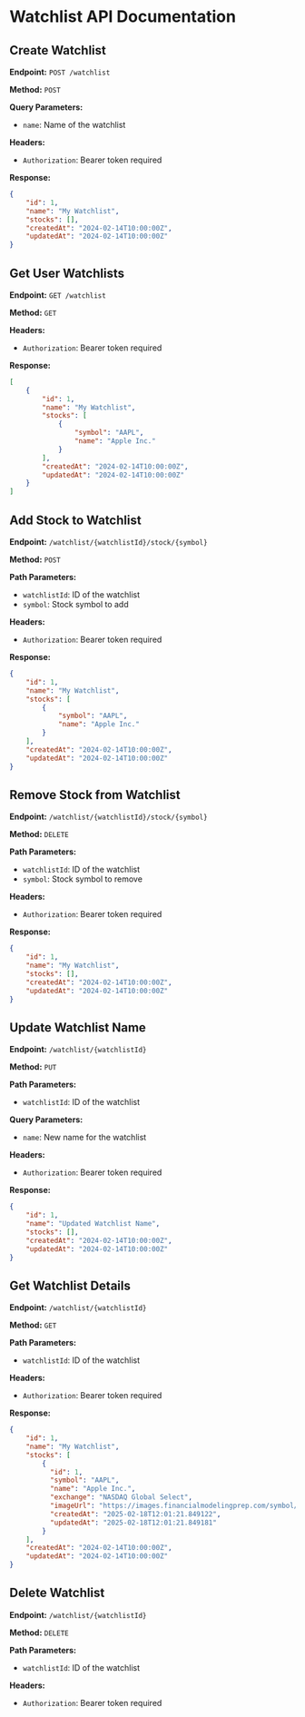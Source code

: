 # Watchlist API Documentation

## Create Watchlist

**Endpoint:** `POST /watchlist`

**Method:** `POST`

**Query Parameters:**
- `name`: Name of the watchlist

**Headers:**
- `Authorization`: Bearer token required

**Response:**
```json
{
    "id": 1,
    "name": "My Watchlist",
    "stocks": [],
    "createdAt": "2024-02-14T10:00:00Z",
    "updatedAt": "2024-02-14T10:00:00Z"
}
```

## Get User Watchlists

**Endpoint:** `GET /watchlist`

**Method:** `GET`

**Headers:**
- `Authorization`: Bearer token required

**Response:**
```json
[
    {
        "id": 1,
        "name": "My Watchlist",
        "stocks": [
            {
                "symbol": "AAPL",
                "name": "Apple Inc."
            }
        ],
        "createdAt": "2024-02-14T10:00:00Z",
        "updatedAt": "2024-02-14T10:00:00Z"
    }
]
```

## Add Stock to Watchlist

**Endpoint:** `/watchlist/{watchlistId}/stock/{symbol}`

**Method:** `POST`

**Path Parameters:**
- `watchlistId`: ID of the watchlist
- `symbol`: Stock symbol to add

**Headers:**
- `Authorization`: Bearer token required

**Response:**
```json
{
    "id": 1,
    "name": "My Watchlist",
    "stocks": [
        {
            "symbol": "AAPL",
            "name": "Apple Inc."
        }
    ],
    "createdAt": "2024-02-14T10:00:00Z",
    "updatedAt": "2024-02-14T10:00:00Z"
}
```

## Remove Stock from Watchlist

**Endpoint:** `/watchlist/{watchlistId}/stock/{symbol}`

**Method:** `DELETE`

**Path Parameters:**
- `watchlistId`: ID of the watchlist
- `symbol`: Stock symbol to remove

**Headers:**
- `Authorization`: Bearer token required

**Response:**
```json
{
    "id": 1,
    "name": "My Watchlist",
    "stocks": [],
    "createdAt": "2024-02-14T10:00:00Z",
    "updatedAt": "2024-02-14T10:00:00Z"
}
```

## Update Watchlist Name

**Endpoint:** `/watchlist/{watchlistId}`

**Method:** `PUT`

**Path Parameters:**
- `watchlistId`: ID of the watchlist

**Query Parameters:**
- `name`: New name for the watchlist

**Headers:**
- `Authorization`: Bearer token required

**Response:**
```json
{
    "id": 1,
    "name": "Updated Watchlist Name",
    "stocks": [],
    "createdAt": "2024-02-14T10:00:00Z",
    "updatedAt": "2024-02-14T10:00:00Z"
}
```

## Get Watchlist Details

**Endpoint:** `/watchlist/{watchlistId}`

**Method:** `GET`

**Path Parameters:**
- `watchlistId`: ID of the watchlist

**Headers:**
- `Authorization`: Bearer token required

**Response:**
```json
{
    "id": 1,
    "name": "My Watchlist",
    "stocks": [
        {
          "id": 1,
          "symbol": "AAPL",
          "name": "Apple Inc.",
          "exchange": "NASDAQ Global Select",
          "imageUrl": "https://images.financialmodelingprep.com/symbol/AAPL.png",
          "createdAt": "2025-02-18T12:01:21.849122",
          "updatedAt": "2025-02-18T12:01:21.849181"
        }
    ],
    "createdAt": "2024-02-14T10:00:00Z",
    "updatedAt": "2024-02-14T10:00:00Z"
}
```

## Delete Watchlist

**Endpoint:** `/watchlist/{watchlistId}`

**Method:** `DELETE`

**Path Parameters:**
- `watchlistId`: ID of the watchlist

**Headers:**
- `Authorization`: Bearer token required